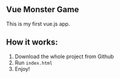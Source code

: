 ## Vue Monster Game
This is my first vue.js app.

## How it works:
1. Download the whole project from Github
2. Run `index.html`
3. Enjoy!

